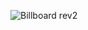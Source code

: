 ![Billboard rev2](https://user-images.githubusercontent.com/79844129/230749022-f03f244c-651b-4712-bb42-39a1e8db195c.png)
